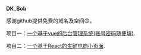 **DK_Bob**

感谢github提供免费的域名及空间😊。

项目一：[一个基于vue的后台管理系统(账号密码随便填)](http://coder-Bob.github.io/vue-backstage/ "vue后台"). 

项目二：[一个基于React的生鲜电商小页面](http://coder-Bob.github.io/react-tuanzi/ "生鲜电商"). 